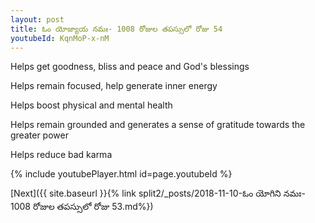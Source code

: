 ```yaml
---
layout: post
title: ఓం యోజ్యాయ నమః- 1008 రోజుల తపస్సులో రోజు 54
youtubeId: KqnMoP-x-nM
---
```

 
 
Helps get goodness, bliss and peace and God's blessings
 
Helps remain focused, help generate inner energy 
 
Helps boost physical and mental health 
 
Helps remain grounded and generates a sense of gratitude towards the greater power 
 
Helps reduce bad karma
 
 
 
 


{% include youtubePlayer.html id=page.youtubeId %}
 
[Next]({{ site.baseurl }}{% link  split2/_posts/2018-11-10-ఓం యోగిని నమః- 1008 రోజుల తపస్సులో రోజు 53.md%})
 

